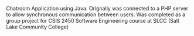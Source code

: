 Chatroom Application using Java. Orignally was connected to a PHP server to allow synchronous communication between users. Was completed as a group project for CSIS 2450 Software Engineering course at SLCC (Salt Lake Community College)
